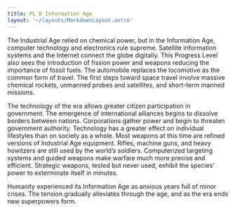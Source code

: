```yaml
---
title: PL 0 Information Age
layout: '~/layouts/MarkdownLayout.astro'
---
```

The Industrial Age relied on chemical power, but in the Information Age,
computer technology and electronics rule supreme. Satellite information
systems and the Internet connect the globe digitally. This Progress Level also
sees the introduction of fission power and weapons reducing the importance of
fossil fuels. The automobile replaces the locomotive as the common form of
travel. The first steps toward space travel involve massive chemical rockets,
unmanned probes and satellites, and short-term manned missions.

The technology of the era allows greater citizen participation in government.
The emergence of international alliances begins to dissolve borders between
nations. Corporations gather power and begin to threaten government authority.
Technology has a greater effect on individual lifestyles than on society as a
whole. Most weapons at this time are refined versions of Industrial Age
equipment. Rifles, machine guns, and heavy howitzers are still used by the
world’s soldiers. Computerized targeting systems and guided weapons make
warfare much more precise and efficient. Strategic weapons, tested but never
used, exhibit the species’ power to exterminate itself in minutes.

Humanity experienced its Information Age as anxious years full of minor
crises. The tension gradually alleviates through the age, and as the era ends
new superpowers form.

